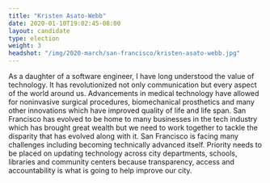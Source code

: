 ```yaml
---
title: "Kristen Asato-Webb"
date: 2020-01-10T19:02:45-08:00
layout: candidate
type: election
weight: 3
headshot: "/img/2020-march/san-francisco/kristen-asato-webb.jpg"
---
```


As a daughter of a software engineer, I have long understood the value of
technology. It has revolutionized not only communication but every aspect of
the world around us. Advancements in medical technology have allowed for
noninvasive surgical procedures, biomechanical prosthetics and many other
innovations which have improved quality of life and life span. San Francisco
has evolved to be home to many businesses in the tech industry which has
brought great wealth but we need to work together to tackle the disparity that
has evolved along with it. San Francisco is facing many challenges including
becoming technically advanced itself. Priority needs to be placed on updating
technology across city departments, schools, libraries and community centers
because transparency, access and accountability is what is going to help
improve our city.
